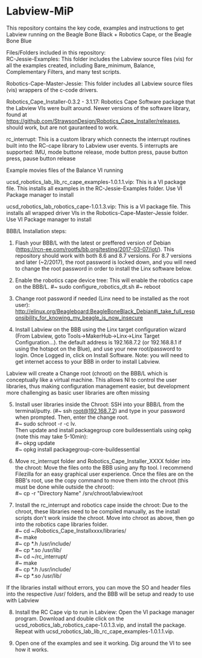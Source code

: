 # Labview-MiP
This repository contains the key code, examples and instructions to get Labview running on the Beagle Bone Black + Robotics Cape, or the Beagle Bone Blue

Files/Folders included in this repository:  
RC-Jessie-Examples:  This folder includes the Labview source files (vis) for all the examples created,
including Bare_minimum, Balance, Complementary Filters, and many test scripts.    
  
Robotics-Cape-Master-Jessie:  This folder includes all Labview source files (vis) wrappers of the c-code drivers.  
  
Robotics_Cape_Installer-0.3.2 - 3.1.17:  Robotics Cape Software package that the Labview VIs were built around.  Newer versions of the software library, found at https://github.com/StrawsonDesign/Robotics_Cape_Installer/releases, should work, but are not gauranteed to work.  
  
rc_interrupt:  This is a custom library which connects the interrupt routines built into the RC-cape library to Labview user events.  5 interrupts are supported: IMU, mode buttone release, mode button press, pause button press, pause button release  
  
Example movies files of the Balance VI running  
  
ucsd_robotics_lab_lib_rc_cape_examples-1.0.1.1.vip:  This is a VI package file.  This installs all examples in the RC-Jessie-Examples folder.  Use VI Package manager to install  
  
ucsd_robotics_lab_robotics_cape-1.0.1.3.vip:  This is a VI package file.  This installs all wrapped driver VIs in the Robotics-Cape-Master-Jessie folder.  Use VI Package manager to install  
  

BBB/L Installation steps:  

1)  Flash your BBB/L with the latest or preffered version of Debian (https://rcn-ee.com/rootfs/bb.org/testing/2017-03-07/iot/).   This repository should work with both 8.6 and 8.7 versions.  For 8.7 versions and later (~2/2017), the root password is locked down, and you will need to change the root password in order to install the Linx software below.  

2)  Enable the robotics cape device tree:  This will enable the robotics cape on the BBB/L.
#~ sudo configure_robotics_dt.sh
#~ reboot

3)  Change root password if needed  (Linx need to be installed as the root user):  
http://elinux.org/Beagleboard:BeagleBoneBlack_Debian#i_take_full_responsibility_for_knowing_my_beagle_is_now_insecure

4) Install Labview on the BBB using the Linx target configuration wizard (From Labview, goto Tools->MakerHub->Linx->Linx Target Configuration...).  the default address is 192.168.7.2 (or 192.168.8.1 if using the hotspot on the Blue), and use your new root/password to login.  Once Logged in, click on Install Software.  Note: you will need to get internet access to your BBB in order to install Labview.  

Labview will create a Change root (chroot) on the BBB/L which is conceptually like a virtual machine.  This allows NI to control the user libraries, thus making configuration management easier, but development more challenging as basic user libraries are often missing

5)  Install user libraries inside the Chroot:  SSH into your BBB/L from the terminal/putty. (#~ ssh root@192.168.7.2) and type in your password when prompted.  Then, enter the change root.  
#~ sudo schroot -r -c lv.  
Then update and install packagegroup core buildessentials using opkg (note this may take 5-10min):  
#~ okpg update  
#~ opkg install packagegroup-core-buildessential  

6)  Move rc_interrupt folder and Robotics_Cape_Installer_XXXX folder into the chroot:  Move the files onto the BBB using any ftp tool.  I recommend Filezilla for an easy graphical user experience.  Once the files are on the BBB's root, use the copy command to move them into the chroot (this must be done while outside the chroot):  
#~  cp -r "Directory Name" /srv/chroot/labview/root

7) Install the rc_interrupt and robotics cape inside the chroot:  Due to the chroot, these libraries need to be compiled manually, as the install scripts don't work inside the chroot.  Move into chroot as above, then go into the robotics cape libraries folder.  
#~ cd ~/Robotics_Cape_Installxxxx/libraries/  
#~ make  
#~ cp *.h /usr/include/  
#~ cp *.so /usr/lib/  
#~ cd ~/rc_interrupt/  
#~ make  
#~ cp *.h /usr/include/  
#~ cp *.so /usr/lib/  

If the libraries install without errors, you can move the SO and header files into the respective /usr/ folders, and the BBB will be setup and ready to use with Labview

8)  Install the RC Cape vip to run in Labview:  Open the VI package manager program.  Download and double click on the ucsd_robotics_lab_robotics_cape-1.0.1.3.vip, and install the package.  Repeat with ucsd_robotics_lab_lib_rc_cape_examples-1.0.1.1.vip.

9) Open one of the examples and see it working.  Dig around the VI to see how it works.
